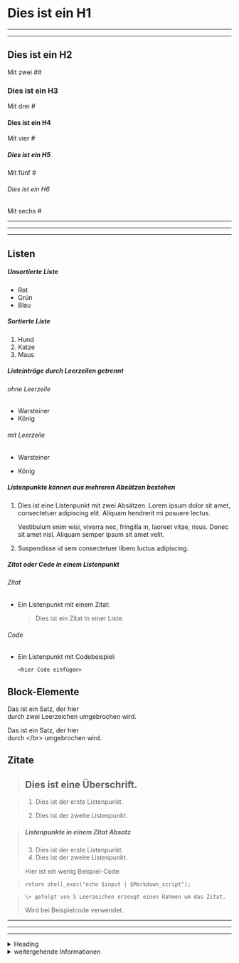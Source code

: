 # Dies ist ein H1

---
---

## Dies ist ein H2
Mit zwei \#\#

### Dies ist ein H3
Mit drei \#

#### Dies ist ein H4
Mit vier \#

##### Dies ist ein H5
Mit fünf \#

###### Dies ist ein H6
Mit sechs \#

---
---
---

## Listen
##### Unsortierte Liste  
*   Rot
*   Grün
*   Blau

##### Sortierte Liste
1.  Hund
2.  Katze
3.  Maus

##### Listeinträge durch Leerzeilen getrennt
###### ohne Leerzeile
*   Warsteiner
*   König

###### mit Leerzeile
*   Warsteiner

*   König

##### Listenpunkte können aus mehreren Absätzen bestehen
1.  Dies ist eine Listenpunkt mit zwei Absätzen. Lorem ipsum dolor
    sit amet, consectetuer adipiscing elit. Aliquam hendrerit
    mi posuere lectus.

    Vestibulum enim wisi, viverra nec, fringilla in, laoreet
    vitae, risus. Donec sit amet nisl. Aliquam semper ipsum
    sit amet velit.

2.  Suspendisse id sem consectetuer libero luctus adipiscing.


##### Zitat oder Code in einem Listenpunkt
###### Zitat
*   Ein Listenpunkt mit einem Zitat:
    > Dies ist ein Zitat
    > In einer Liste.

###### Code
*   Ein Listenpunkt mit Codebeispiel:

        <hier Code einfügen>

## Block-Elemente
Das ist ein Satz, der hier  
durch zwei Leerzeichen umgebrochen wird.

Das ist ein Satz, der hier</br>
durch \<\/br\> umgebrochen wird.

## Zitate
> ## Dies ist eine Überschrift.
>

> 1.   Dies ist der erste Listenpunkt.

> 2.   Dies ist der zweite Listenpunkt.
>

> ##### Listenpunkte in einem Zitat Absatz
> 3.   Dies ist der erste Listenpunkt.
> 4.   Dies ist der zweite Listenpunkt.
>

> Hier ist ein wenig Beispiel-Code:
>

>     return shell_exec("echo $input | $Markdown_script");

>     \> gefolgt von 5 Leerzeichen erzeugt einen Rahmen um das Zitat.
> Wird bei Beispielcode verwendet.


---
---
---

<details>

<summary>Heading</summary>

 

+ markdown list 1

    + nested list 1

    + nested list 2

+ markdown list 2

 

</details>


<details>
<summary>weitergehende Informationen</summary>
 
+ markdown list 1
    + nested list 1
    + nested list 2
+ markdown list 2
 
</details>